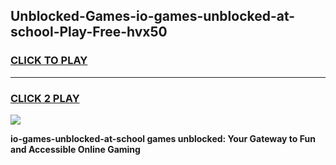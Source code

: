 
## Unblocked-Games-io-games-unblocked-at-school-Play-Free-hvx50
<h3>
<a href="https://premium76.site?title=io-games-unblocked-at-school&ref=18A">CLICK TO PLAY</a></h3>
<hr>

<h3>
<a href="https://premium76.site?title=io-games-unblocked-at-school&ref=18A">CLICK 2 PLAY</a>
  
</h3>

<a href="https://premium76.site?title=io-games-unblocked-at-school&ref=18A"><img src="https://clearcache.store/games.png"></a>


**io-games-unblocked-at-school games unblocked: Your Gateway to Fun and Accessible Online Gaming**
